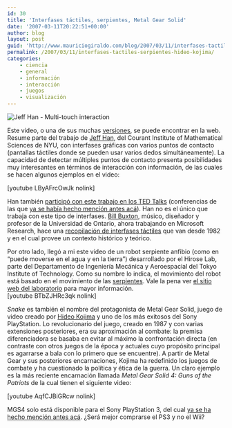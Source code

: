 ```yaml
---
id: 30
title: 'Interfases táctiles, serpientes, Metal Gear Solid'
date: '2007-03-11T20:22:51+00:00'
author: blog
layout: post
guid: 'http://www.mauriciogiraldo.com/blog/2007/03/11/interfases-tactiles-serpientes-hideo-kojima/'
permalink: /2007/03/11/interfases-tactiles-serpientes-hideo-kojima/
categories:
    - ciencia
    - general
    - información
    - interacción
    - juegos
    - visualización
---
```


![Jeff Han - Multi-touch interaction](//www.mauriciogiraldo.com/blog/wp-content/uploads/2007/03/jeffhan.jpg)

Este video, o una de sus muchas [versiones](http://www.fastcompany.com/video/player.html?bctid=422563006 "en FastCompany"), se puede encontrar en la web. Resume parte del trabajo de [Jeff Han](http://cs.nyu.edu/~jhan/ "sitio web de Jeff Han en NYU"), del Courant Institute of Mathematical Sciences de NYU, con interfases gráficas con varios puntos de contacto (pantallas táctiles donde se pueden usar varios dedos simultáneamente). La capacidad de detectar múltiples puntos de contacto presenta posibilidades muy interesantes en términos de interacción con información, de las cuales se hacen algunos ejemplos en el video:

\[youtube LByAFrcOwJk nolink\]

Han también [participó con este trabajo en los TED Talks](http://www.ted.com/tedtalks/tedtalksplayer.cfm?key=j_han "Jeff Han en los TED Talks") (conferencias de las que [ya se habí­a hecho mención antes acá](http://www.mauriciogiraldo.com/blog/2007/01/25/hillman-curtis-ted-talks/ "mga/blog: Hillman Curtis, TED Talks")). Han no es el único que trabaja con este tipo de interfases. [Bill Buxton](http://www.billbuxton.com/ "sitio web de Bill Buxton"), músico, diseñador y profesor de la Universidad de Ontario, ahora trabajando en Microsoft Research, hace una [recopilación de interfases táctiles](http://www.billbuxton.com/multitouchOverview.html "clic para ver los ejemplos") que van desde 1982 y en el cual provee un contexto histórico y teórico.

Por otro lado, llegó a mi este video de un robot serpiente anfibio (como en “puede moverse en el agua y en la tierra”) desarrollado por el Hirose Lab, parte del Departamento de Ingenierí­a Mecánica y Aeroespacial del Tokyo Institute of Technology. Como su nombre lo indica, el movimiento del robot está basado en el movimiento de las [serpientes](http://en.wikipedia.org/wiki/Snake "srepientes en Wikipedia (inglÃ©s)"). Vale la pena ver [el sitio web del laboratorio](http://www-robot.mes.titech.ac.jp/robot/snake/acm-r5/acm-r5_e.html "sitio web Hirose Lab") para mayor información.  
\[youtube BTbZJHRc3qk nolink\]

*Snake* es también el nombre del protagonista de Metal Gear Solid, juego de video creado por [Hideo Kojima](http://en.wikipedia.org/wiki/Hideo_Kojima "Hideo Kojima en Wikipedia") y uno de los más exitosos del Sony PlayStation. Lo revolucionario del juego, creado en 1987 y con varias extensiones posteriores, era su aproximación al combate: la premisa diferenciadora se basaba en evitar al máximo la confrontación directa (en contraste con otros juegos de la época y actuales cuyo propósito principal es agarrarse a bala con lo primero que se encuentre). A partir de Metal Gear y sus posteriores encarnaciones, Kojima ha redefinido los juegos de combate y ha cuestionado la política y ética de la guerra. Un claro ejemplo es la más reciente encarnación llamada *Metal Gear Solid 4: Guns of the Patriots* de la cual tienen el siguiente video:

\[youtube AqfCJBiGRcw nolink\]

MGS4 solo está disponible para el Sony PlayStation 3, del cual [ya se ha hecho mención antes acá](http://www.mauriciogiraldo.com/blog/2007/01/30/wii-rule/ "mga/blog - Wii rule"). ¿Será mejor comprarse el PS3 y no el Wii?
